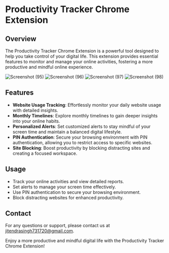 # Productivity Tracker Chrome Extension

## Overview

The Productivity Tracker Chrome Extension is a powerful tool designed to help you take control of your digital life. This extension provides essential features to monitor and manage your online activities, fostering a more productive and mindful online experience.

![Screenshot (95)](https://github.com/Dhanush-Ma/Productivity-Tracker/assets/102428471/1af6cac4-5a2d-416a-9e6a-576e5ef94168)
![Screenshot (96)](https://github.com/Dhanush-Ma/Productivity-Tracker/assets/102428471/50d20fb4-9a12-43e3-90b4-810ce5da2d94)
![Screenshot (97)](https://github.com/Dhanush-Ma/Productivity-Tracker/assets/102428471/0d3f2bf7-7a86-48d6-9d7c-973c57d45578)
![Screenshot (98)](https://github.com/Dhanush-Ma/Productivity-Tracker/assets/102428471/43420059-241c-4921-a6af-4b7637525093)


## Features

- **Website Usage Tracking**: Effortlessly monitor your daily website usage with detailed insights.
- **Monthly Timelines**: Explore monthly timelines to gain deeper insights into your online habits.
- **Personalized Alerts**: Set customized alerts to stay mindful of your screen time and maintain a balanced digital lifestyle.
- **PIN Authentication**: Secure your browsing environment with PIN authentication, allowing you to restrict access to specific websites.
- **Site Blocking**: Boost productivity by blocking distracting sites and creating a focused workspace.

## Usage

- Track your online activities and view detailed reports.
- Set alerts to manage your screen time effectively.
- Use PIN authentication to secure your browsing environment.
- Block distracting websites for enhanced productivity.

## Contact

For any questions or support, please contact us at [jitendrasingh731720@gmail.com](mailto:jitendrasingh731720@gmail.com).

Enjoy a more productive and mindful digital life with the Productivity Tracker Chrome Extension!


